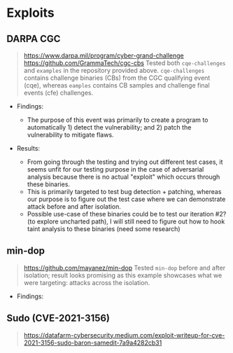 # Exploits

## DARPA CGC
> https://www.darpa.mil/program/cyber-grand-challenge
> https://github.com/GrammaTech/cgc-cbs
> Tested both `cqe-challenges` and `examples` in the repository provided above. `cqe-challenges` contains challenge binaries (CBs) from the CGC qualifying event (cqe), whereas `eamples` contains CB samples and challenge final events (cfe) challenges.

- Findings:
  - The purpose of this event was primarily to create a program to automatically 1) detect the vulnerability; and 2) patch the vulnerability to mitigate flaws.

- Results:
  - From going through the testing and trying out different test cases, it seems unfit for our testing purpose in the case of adversarial analysis because there is no actual "exploit" which occurs through these binaries. 
  - This is primarily targeted to test bug detection + patching, whereas our purpose is to figure out the test case where we can demonstrate attack before and after isolation.
  - Possible use-case of these binaries could be to test our iteration #2? (to explore uncharted path), I will still need to figure out how to hook taint analysis to these binaries (need some research)

## min-dop
> https://github.com/mayanez/min-dop
> Tested `min-dop` before and after isolation; result looks promising as this example showcases what we were targeting: attacks across the isolation.

- Findings: 

## Sudo (CVE-2021-3156)

> https://datafarm-cybersecurity.medium.com/exploit-writeup-for-cve-2021-3156-sudo-baron-samedit-7a9a4282cb31